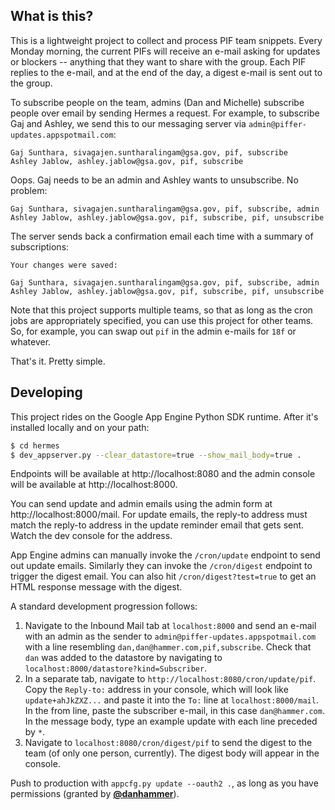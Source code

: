## What is this?

This is a lightweight project to collect and process PIF team snippets.  Every Monday morning, the current PIFs will receive an e-mail asking for updates or blockers -- anything that they want to share with the group.  Each PIF replies to the e-mail, and at the end of the day, a digest e-mail is sent out to the group.

To subscribe people on the team, admins (Dan and Michelle) subscribe people over email by sending Hermes a request. For example, to subscribe Gaj and Ashley, we send this to our messaging server via `admin@piffer-updates.appspotmail.com`:

```
Gaj Sunthara, sivagajen.suntharalingam@gsa.gov, pif, subscribe
Ashley Jablow, ashley.jablow@gsa.gov, pif, subscribe
```

Oops. Gaj needs to be an admin and Ashley wants to unsubscribe. No problem:

```
Gaj Sunthara, sivagajen.suntharalingam@gsa.gov, pif, subscribe, admin
Ashley Jablow, ashley.jablow@gsa.gov, pif, subscribe, pif, unsubscribe
```

The server sends back a confirmation email each time with a summary of subscriptions:

```
Your changes were saved:

Gaj Sunthara, sivagajen.suntharalingam@gsa.gov, pif, subscribe, admin
Ashley Jablow, ashley.jablow@gsa.gov, pif, subscribe, pif, unsubscribe
```

Note that this project supports multiple teams, so that as long as the cron jobs are appropriately specified, you can use this project for other teams.  So, for example, you can swap out `pif` in the admin e-mails for `18f` or whatever.

That's it. Pretty simple. 

## Developing

This project rides on the Google App Engine Python SDK runtime. After it's installed locally and on your path:

```bash
$ cd hermes
$ dev_appserver.py --clear_datastore=true --show_mail_body=true .
```

Endpoints will be available at http://localhost:8080 and the admin console will be available at http://localhost:8000. 

You can send update and admin emails using the admin form at http://localhost:8000/mail. For update emails, the reply-to address must match the reply-to address in the update reminder email that gets sent. Watch the dev console for the address.

App Engine admins can manually invoke the `/cron/update` endpoint to send out update emails. Similarly they can invoke the `/cron/digest` endpoint to trigger the digest email. You can also hit `/cron/digest?test=true` to get an HTML response message with the digest.

A standard development progression follows:

1. Navigate to the Inbound Mail tab at `localhost:8000` and send an e-mail with an admin as the sender to `admin@piffer-updates.appspotmail.com` with a line resembling `dan,dan@hammer.com,pif,subscribe`.  Check that `dan` was added to the datastore by navigating to `localhost:8000/datastore?kind=Subscriber`.
2. In a separate tab, navigate to `http://localhost:8080/cron/update/pif`.  Copy the `Reply-to:` address in your console, which will look like `update+ahJkZXZ...` and paste it into the `To:` line at `localhost:8000/mail`.  In the from line, paste the subscriber e-mail, in this case `dan@hammer.com`.  In the message body, type an example update with each line preceded by `*`.  
3. Navigate to `localhost:8080/cron/digest/pif` to send the digest to the team (of only one person, currently).  The digest body will appear in the console.  

Push to production with `appcfg.py update --oauth2 .`, as long as you have permissions (granted by [**@danhammer**](https://github.com/danhammer)).



<!--   From: PIF <noreply@piffer-updates.appspotmail.com>
  To: danhammer@berkeley.edu
  Reply-to: PIF <noreply@piffer-updates.appspotmail.com>
  Subject: [PIF-update] PIF team updates - Dec 10, 2014
  Body:
    Content-type: text/plain
    Data length: 167
-----
dandan <danhammer@berkeley.edu>
* dalfjdalj daljsdfkj adskjfal adkjflskdj asdklfjalsdj
* this is a second bullet\n with a newline
* aldkjfa;l adfjl akjdf asdfjeuas -->